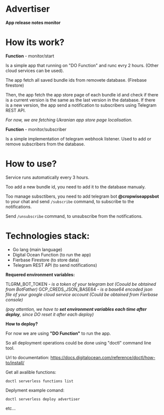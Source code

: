 # Advertiser

**App release notes monitor**

# **How its work?**

**Function** - monitor/start

Is a simple app that running on "DO Function" and runc evry 2 hours. (Other cloud services can be used).

The app fetch all saved bundle ids from removete database. (Firebase firestore)

Then, the app fetch the app store page of each bundle id and check if there is a current version is the same as the last version in the database.
If there is a new version, the app send a notification to subscribers using Telegram REST API.

*For now, we are fetching Ukranian app store page localisation.*

**Function** - monitor/subscriber

Is a simple implementation of telegram webhook listener.
Used to add or remove subscribers from the database.

# **How to use?**

Service runs automatically every 3 hours.

Too add a new bundle id, you need to add it to the database manualy.

Too manage subsctibers, you need to add telegram bot **@cropwiseappsbot** to your chat and send ``` /subscribe ``` command, to subscribe to the notifications.

Send ``` /unsubscribe ``` command, to unsubscribe from the notifications.

# **Technologies stack:**

- Go lang (main language)
- Digital Ocean Function (to run the app)
- Fierbase Firestore (to store data)
- Telegram REST API (to send notifications)

**Requered environment variables:**

TLGRM_BOT_TOKEN - *is a token of your telegram bot* *(Coould 
be obtained from BotFather)*
GCP_CREDS_JSON_BASE64 - *is a base64 encoded json file of your google cloud service account* *(Could be obtained from Fierbase console)*

*(pay attention, we have to **set environment variables each time after deploy**, since DO reset it after each deploy)*

**How to deploy?**

For now we are using **"DO Function"** to run the app.

So all deployment operations could be done using "doctl" command line tool. 

Url to documentation: https://docs.digitalocean.com/reference/doctl/how-to/install/

Get all avalible functions: 
```console
doctl serverless functions list
``` 

Deplyment example comand: 
```console
doctl serverless deploy advertiser
```

etc...